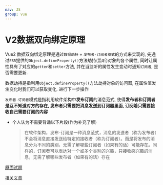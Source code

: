 ```yaml
---
nav: JS
group: vue
---
```

# V2数据双向绑定原理

Vue2 数据双向绑定原理是通过`数据劫持` + `发布者-订阅者模式`的方式来实现的, 先通过`ES5`提供的`Object.defineProperty()`方法劫持(监听)对象的各个属性, 同时让属性具有了对应的`getter`和`setter`方法, 并在当监听的属性发生变动时通知`订阅者`, 是否需要更新.

数据劫持是指利用`Object.defineProperty()`方法劫持对象的访问器, 在属性值发生变化时我们可以获取变化, 进行下一步操作

`发布者-订阅者`模式是指利用软件架构中**发布订阅**的消息范式, 使得**发布者和订阅者是互不知道对方的存在, 发布者只需要把消息发送到订阅器里面, 订阅着只需要接收自己需要订阅的内容**

- 个人认为不需要背诵以下片段(作为补充了解)
  > 在软件架构，发布-订阅是一种消息范式，消息的发送者（称为发布者）不会将消息直接发送给特定的接收者（称为订阅者）。而是将发布的消息分为不同的类别，无需了解哪些订阅者（如果有的话）可能存在。同样的，订阅者可以表达对一个或多个类别的兴趣，只接收感兴趣的消息，无需了解哪些发布者（如果有的话）存在

[原面试题](https://www.yuque.com/silence1224/zvw0fi/kcado0#1b503b33)

[相关文章](https://juejin.cn/post/7129795830764011527)
